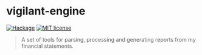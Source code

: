 # vigilant-engine

[![Hackage](https://img.shields.io/hackage/v/vigilant-engine.svg)](https://hackage.haskell.org/package/vigilant-engine)
[![MIT license](https://img.shields.io/badge/license-MIT-blue.svg)](LICENSE)

> A set of tools for parsing, processing and generating reports from my
> financial statements.
